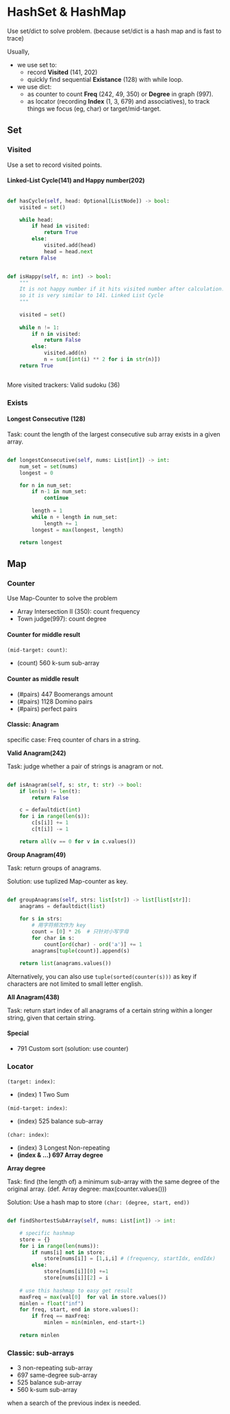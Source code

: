 # HashSet & HashMap
Use set/dict to solve problem.
(because set/dict is a hash map and is fast to trace)

Usually, 
- we use set to:
  - record **Visited** (141, 202)
  - quickly find sequential **Existance** (128) with while loop.
- we use dict:
  - as counter to count **Freq** (242, 49, 350) or **Degree** in graph (997).
  - as locator (recording **Index** (1, 3, 679) and associatives), to track things we focus (eg, char) or target/mid-target.

## Set

### Visited
Use a set to record visited points.

#### Linked-List Cycle(141) and Happy number(202)

```python

def hasCycle(self, head: Optional[ListNode]) -> bool:
    visited = set()

    while head:
        if head in visited:
            return True
        else:
            visited.add(head)
            head = head.next
    return False


def isHappy(self, n: int) -> bool:
    """
    It is not happy number if it hits visited number after calculation.
    so it is very similar to 141. Linked List Cycle
    """
    
    visited = set()
    
    while n != 1:
        if n in visited: 
            return False
        else:
            visited.add(n)
            n = sum([int(i) ** 2 for i in str(n)])
    return True



```

More visited trackers: Valid sudoku (36)

### Exists

#### Longest Consecutive (128)

Task: count the length of the largest consecutive sub array exists in a given array.

```python

def longestConsecutive(self, nums: List[int]) -> int:
    num_set = set(nums)
    longest = 0

    for n in num_set:
        if n-1 in num_set:
            continue
        
        length = 1
        while n + length in num_set:
            length += 1
        longest = max(longest, length)

    return longest

```


## Map

### Counter
Use Map-Counter to solve the problem

- Array Intersection II (350): count frequency
- Town judge(997): count degree

#### Counter for middle result
`(mid-target: count)`:
- (count) 560 k-sum sub-array

#### Counter as middle result

- (#pairs) 447 Boomerangs amount
- (#pairs) 1128 Domino pairs
- (#pairs) perfect pairs



#### Classic: Anagram
specific case: Freq counter of chars in a string.

**Valid Anagram(242)**

Task: judge whether a pair of strings is anagram or not.

```python

def isAnagram(self, s: str, t: str) -> bool:
    if len(s) != len(t):
        return False

    c = defaultdict(int)
    for i in range(len(s)):
        c[s[i]] += 1
        c[t[i]] -= 1

    return all(v == 0 for v in c.values())

```

**Group Anagram(49)**

Task: return groups of anagrams.

Solution: use tuplized Map-counter as key.

```python

def groupAnagrams(self, strs: list[str]) -> list[list[str]]:
    anagrams = defaultdict(list)
    
    for s in strs:
        # 用字符频次作为 key
        count = [0] * 26  # 只针对小写字母
        for char in s:
            count[ord(char) - ord('a')] += 1
        anagrams[tuple(count)].append(s)

    return list(anagrams.values())


```

Alternatively, you can also use `tuple(sorted(counter(s)))` as key if characters are not limited to small letter english.

**All Anagram(438)**

Task: return start index of all anagrams of a certain string within a  longer string, given that certain string.

#### Special
- 791 Custom sort (solution: use counter)

### Locator
`(target: index)`:
- (index) 1 Two Sum
  
`(mid-target: index)`:
- (index) 525 balance sub-array

`(char: index)`:
- (index) 3 Longest Non-repeating
- **(index & ...) 697 Array degree**

**Array degree**

Task: find (the length of) a minimum sub-array with the same degree of the original array.
(def. Array degree: max(counter.values()))

Solution: Use a hash map to store `(char: (degree, start, end))`

```python

def findShortestSubArray(self, nums: List[int]) -> int:

    # specific hashmap
    store = {}
    for i in range(len(nums)):
        if nums[i] not in store:
            store[nums[i]] = [1,i,i] # (frequency, startIdx, endIdx)
        else:
            store[nums[i]][0] +=1
            store[nums[i]][2] = i
    
    # use this hashmap to easy get result
    maxFreq = max(val[0]  for val in store.values())
    minlen = float("inf")
    for freq, start, end in store.values():
        if freq == maxFreq:
            minlen = min(minlen, end-start+1)
    
    return minlen

```
### Classic: sub-arrays
- 3 non-repeating sub-array
- 697 same-degree sub-array
- 525 balance sub-array
- 560 k-sum sub-array

when a search of the previous index is needed.
